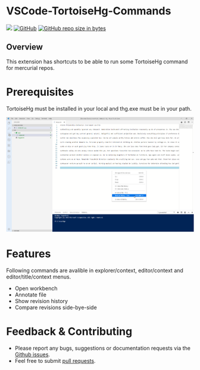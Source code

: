 # VSCode-TortoiseHg-Commands


[![](https://vsmarketplacebadge.apphb.com/version-short/karanba.vscode-tortoisehg-commands.svg)](https://marketplace.visualstudio.com/items?itemName=karanba.vscode-tortoisehg-commands) [![GitHub](https://img.shields.io/github/license/karanba/VSCode-TortoiseHg-Commands.svg)](https://raw.githubusercontent.com/karanba/VSCode-TortoiseHg-Commands/master/LICENSE) [![GitHub repo size in bytes](https://img.shields.io/github/repo-size/karanba/VSCode-TortoiseHg-Commands.svg)](https://github.com/karanba/VSCode-TortoiseHg-Commands)

## Overview

This extension has shortcuts to be able to run some TortoiseHg command for mercurial repos.

# Prerequisites

TortoiseHg must be installed in your local and thg.exe must be in your path.

![Hg](images/editor-context-menu.png) 

# Features
Following commands are avalible in explorer/context, editor/context and editor/title/context menus.
 
* Open workbench 
* Annotate file 
* Show revision history
* Compare revisions side-bye-side

# Feedback & Contributing

 * Please report any bugs, suggestions or documentation requests via the [Github issues](https://github.com/karanba/VSCode-TortoiseHg-Commands/issues).
 * Feel free to submit [pull requests](https://github.com/karanba/VSCode-TortoiseHg-Commands/pulls).